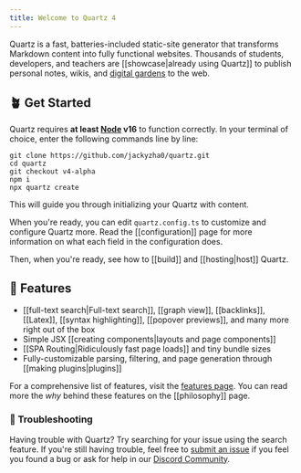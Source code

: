 ```yaml
---
title: Welcome to Quartz 4
---
```


Quartz is a fast, batteries-included static-site generator that transforms Markdown content into fully functional websites. Thousands of students, developers, and teachers are [[showcase|already using Quartz]] to publish personal notes, wikis, and [digital gardens](https://jzhao.xyz/posts/networked-thought/) to the web.

## 🪴 Get Started

Quartz requires **at least [Node](https://nodejs.org/) v16** to function correctly. In your terminal of choice, enter the following commands line by line:

```shell
git clone https://github.com/jackyzha0/quartz.git
cd quartz
git checkout v4-alpha
npm i
npx quartz create
```

This will guide you through initializing your Quartz with content.

When you're ready, you can edit `quartz.config.ts` to customize and configure Quartz more. Read the [[configuration]] page for more information on what each field in the configuration does.

Then, when you're ready, see how to [[build]] and [[hosting|host]] Quartz.

## 🔧 Features

- [[full-text search|Full-text search]], [[graph view]], [[backlinks]], [[Latex]], [[syntax highlighting]], [[popover previews]], and many more right out of the box
- Simple JSX [[creating components|layouts and page components]]
- [[SPA Routing|Ridiculously fast page loads]] and tiny bundle sizes
- Fully-customizable parsing, filtering, and page generation through [[making plugins|plugins]]

For a comprehensive list of features, visit the [features page](/features). You can read more the _why_ behind these features on the [[philosophy]] page.

### 🚧 Troubleshooting

Having trouble with Quartz? Try searching for your issue using the search feature. If you're still having trouble, feel free to [submit an issue](https://github.com/jackyzha0/quartz/issues) if you feel you found a bug or ask for help in our [Discord Community](https://discord.gg/cRFFHYye7t).
